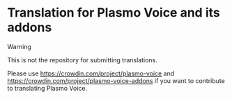 # Translation for Plasmo Voice and its addons

> [!WARNING]  
> This is not the repository for submitting translations.
>
> Please use https://crowdin.com/project/plasmo-voice and https://crowdin.com/project/plasmo-voice-addons if you want to contribute to translating Plasmo Voice.
